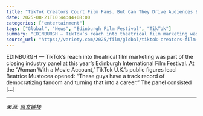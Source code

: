 ```yaml
---
title: "TikTok Creators Court Film Fans. But Can They Drive Audiences Back Into Cinemas?"
date: 2025-08-21T10:44:44+08:00
categories: ["entertainment"]
tags: ["Global", "News", "Edinburgh Film Festival", "TikTok"]
summary: "EDINBURGH — TikTok’s reach into theatrical film marketing was part of the closing industry panel at this year’s Edinburgh International Film Festival. At the ‘Woman With a Movie Account,’ TikTok U.K.’"
source_url: "https://variety.com/2025/film/global/tiktok-creators-film-marketing-cinema-audiences-1236494423/"
---
```


EDINBURGH — TikTok’s reach into theatrical film marketing was part of the closing industry panel at this year’s Edinburgh International Film Festival. At the ‘Woman With a Movie Account,’ TikTok U.K.’s public figures lead Beatrice Mustocea opened: “These guys have a track record of democratizing fandom and turning that into a career.” The panel consisted [&#8230;]

---

*来源: [原文链接](https://variety.com/2025/film/global/tiktok-creators-film-marketing-cinema-audiences-1236494423/)*
